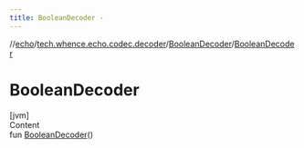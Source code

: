 ```yaml
---
title: BooleanDecoder -
---
```

//[echo](../../index.md)/[tech.whence.echo.codec.decoder](../index.md)/[BooleanDecoder](index.md)/[BooleanDecoder](-boolean-decoder.md)



# BooleanDecoder  
[jvm]  
Content  
fun [BooleanDecoder](-boolean-decoder.md)()  



